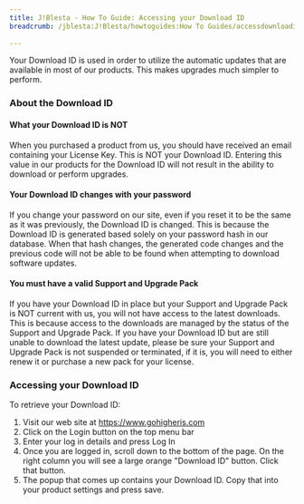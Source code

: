 ```yaml
---
title: J!Blesta - How To Guide: Accessing your Download ID
breadcrumb: /jblesta:J!Blesta/howtoguides:How To Guides/accessdownloadid:Accessing your Download ID/
 
---
```


Your Download ID is used in order to utilize the automatic updates that are available in most of our products.  This makes upgrades much simpler to perform.

### About the Download ID

#### What your Download ID is NOT

When you purchased a product from us, you should have received an email containing your License Key.  This is NOT your Download ID.  Entering this value in our products for the Download ID will not result in the ability to download or perform upgrades.

#### Your Download ID changes with your password

If you change your password on our site, even if you reset it to be the same as it was previously, the Download ID is changed.  This is because the Download ID is generated based solely on your password hash in our database.  When that hash changes, the generated code changes and the previous code will not be able to be found when attempting to download software updates.

#### You must have a valid Support and Upgrade Pack

If you have your Download ID in place but your Support and Upgrade Pack is NOT current with us, you will not have access to the latest downloads.  This is because access to the downloads are managed by the status of the Support and Upgrade Pack.  If you have your Download ID but are still unable to download the latest update, please be sure your Support and Upgrade Pack is not suspended or terminated, if it is, you will need to either renew it or purchase a new pack for your license.

### Accessing your Download ID

To retrieve your Download ID:
1. Visit our web site at https://www.gohigheris.com
2. Click on the Login button on the top menu bar
3. Enter your log in details and press Log In
4. Once you are logged in, scroll down to the bottom of the page.  On the right column you will see a large orange "Download ID" button.  Click that button.
5. The popup that comes up contains your Download ID.  Copy that into your product settings and press save.
